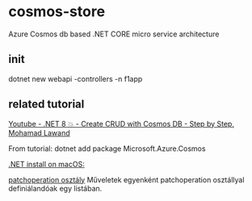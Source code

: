 # cosmos-store
Azure Cosmos db based .NET CORE micro service architecture

## init
dotnet new webapi -controllers -n f1app 

## related tutorial
[Youtube - .NET 8 💥 - Create CRUD with Cosmos DB - Step by Step, Mohamad Lawand](https://www.youtube.com/watch?v=f4auD5MZdlk)

From tutorial: dotnet add package Microsoft.Azure.Cosmos 

[.NET install on macOS:](https://learn.microsoft.com/en-us/dotnet/core/install/macos)

[patchoperation osztály](https://learn.microsoft.com/en-us/dotnet/api/microsoft.azure.cosmos.container.patchitemasync?view=azure-dotnet)
    Műveletek egyenként patchoperation osztállyal definiálandóak egy listában.
    
